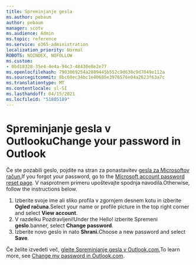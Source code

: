 ```yaml
---
title: Spreminjanje gesla
ms.author: pebaum
author: pebaum
manager: scotv
ms.audience: Admin
ms.topic: reference
ms.service: o365-administration
localization_priority: Normal
ROBOTS: NOINDEX, NOFOLLOW
ms.custom:
- 0bd18328-35e4-4e4a-94c3-48430e8e2e77
ms.openlocfilehash: 7903069254a2889445b552c9d638c9d7049e112a
ms.sourcegitcommit: 8bc60ec34bc1e40685e3976576e04a2623f63a7c
ms.translationtype: MT
ms.contentlocale: sl-SI
ms.lasthandoff: 04/15/2021
ms.locfileid: "51805189"
---
```

# <a name="change-your-password-in-outlook"></a><span data-ttu-id="c6dc9-102">Spreminjanje gesla v Outlooku</span><span class="sxs-lookup"><span data-stu-id="c6dc9-102">Change your password in Outlook</span></span>

<span data-ttu-id="c6dc9-103">Če ste pozabili geslo, pojdite na stran za ponastavitev [gesla za Microsoftov račun.](https://go.microsoft.com/fwlink/p/?linkid=841909)</span><span class="sxs-lookup"><span data-stu-id="c6dc9-103">If you forgot your password, go to the [Microsoft account password reset page](https://go.microsoft.com/fwlink/p/?linkid=841909).</span></span> <span data-ttu-id="c6dc9-104">V nasprotnem primeru upoštevajte spodnja navodila.</span><span class="sxs-lookup"><span data-stu-id="c6dc9-104">Otherwise, follow the instructions below.</span></span>
  
1. <span data-ttu-id="c6dc9-105">Izberite svoje ime ali sliko profila v zgornjem desnem kotu in izberite **Ogled računa**.</span><span class="sxs-lookup"><span data-stu-id="c6dc9-105">Select your name or profile picture in the top right corner and select **View account**.</span></span>
2. <span data-ttu-id="c6dc9-106">V razdelku Pozdravljeni!</span><span class="sxs-lookup"><span data-stu-id="c6dc9-106">Under the Hello!</span></span> <span data-ttu-id="c6dc9-107">izberite Spremeni **geslo**.</span><span class="sxs-lookup"><span data-stu-id="c6dc9-107">banner, select **Change password**.</span></span>
3. <span data-ttu-id="c6dc9-108">Izberite novo geslo in nato **Shrani.**</span><span class="sxs-lookup"><span data-stu-id="c6dc9-108">Choose a new password and select **Save**.</span></span>

<span data-ttu-id="c6dc9-109">Če želite izvedeti več, [glejte Spreminjanje gesla v Outlook.com.](https://support.office.com/article/2138d690-811c-4545-b2f3-e4dbe80c9735.aspx)</span><span class="sxs-lookup"><span data-stu-id="c6dc9-109">To learn more, see [Change my password in Outlook.com](https://support.office.com/article/2138d690-811c-4545-b2f3-e4dbe80c9735.aspx).</span></span>